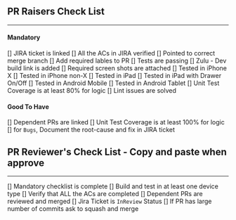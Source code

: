 
## PR Raisers Check List
---------------------------
#### Mandatory
[] JIRA ticket is linked
[] All the ACs in JIRA verified
[] Pointed to correct merge branch
[] Add required lables to PR
[] Tests are passing
[] Zulu - Dev build link is added
[] Required screen shots are attached
[] Tested in iPhone X
[] Tested in iPhone non-X
[] Tested in iPad
[] Tested in iPad with Drawer On/Off
[] Tested in Android Mobile
[] Tested in Android Tablet
[] Unit Test Coverage is at least 80% for logic
[] Lint issues are solved

#### Good To Have
[] Dependent PRs are linked
[] Unit Test Coverage is at least 100% for logic
[] for `Bugs`, Document the root-cause and fix in JIRA ticket


## PR Reviewer's Check List - Copy and paste when approve
-------------------------------------------------------
[] Mandatory checklist is complete
[] Build and test in at least one device type
[] Verify that ALL the ACs are completed
[] Dependent PRs are reviewed and merged
[] Jira Ticket is `InReview` Status
[] If PR has large number of commits ask to squash and merge
